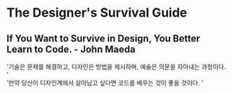<h1>The Designer's Survival Guide</h1>
<h2>If You Want to Survive in Design, You Better Learn to Code. - John Maeda</h2>
'기술은 문제를 해결하고, 디자인은 방법을 제시하며, 예술은 의문을 자아내는 과정이다. '<br>
'만약 당신이 디자인계에서 살아남고 싶다면 코드를 배우는 것이 좋을 것이다. '<br>
